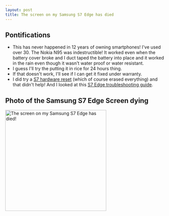 ```yaml
---
layout: post
title: The screen on my Samsung S7 Edge has died
---
```

## Pontifications
* This has never happened in 12 years of owning smartphones! I've used over 30. The Nokia N95 was indestructible! It worked even when the battery cover broke and I duct taped the battery into place and it worked in the rain even though it wasn't water proof or water resistant.
* I guess I'll try the putting it in rice for 24 hours thing.
* If that doesn't work, I'll see if I can get it fixed under warranty.
* I did try a [S7 hardware reset](http://wccftech.com/how-to-hard-reset-galaxy-s7-and-galaxy-s7-edge/) (which of course erased everything) and that didn't help! And I looked at this [S7 Edge troubleshooting guide](http://thedroidguy.com/samsung-galaxy-s7-edge-troubleshooting).

## Photo of the Samsung S7 Edge Screen dying
<a data-flickr-embed="true"  href="https://www.flickr.com/photos/roland/29319244764/" title="The screen on my Samsung S7 Edge has died!"><img src="https://c5.staticflickr.com/9/8330/29319244764_71534f1afe_n.jpg" width="320" height="320" alt="The screen on my Samsung S7 Edge has died!"></a><script async src="//embedr.flickr.com/assets/client-code.js" charset="utf-8"></script>

